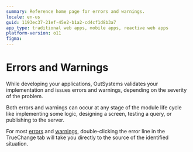 ```yaml
---
summary: Reference home page for errors and warnings.
locale: en-us
guid: 1193ec37-21ef-45e2-b1a2-cd4cf1d8b3a7
app_type: traditional web apps, mobile apps, reactive web apps
platform-version: o11
figma: 
---
```


# Errors and Warnings

While developing your applications, OutSystems validates your implementation and issues errors and warnings, depending on the severity of the problem.

Both errors and warnings can occur at any stage of the module life cycle like implementing some logic, designing a screen, testing a query, or publishing to the server.

For most [errors](../errors-and-warnings/errors/intro-errors.md) and [warnings](../errors-and-warnings/warnings/intro-warnings.md), double-clicking the error line in the TrueChange tab will take you directly to the source of the identified situation.
